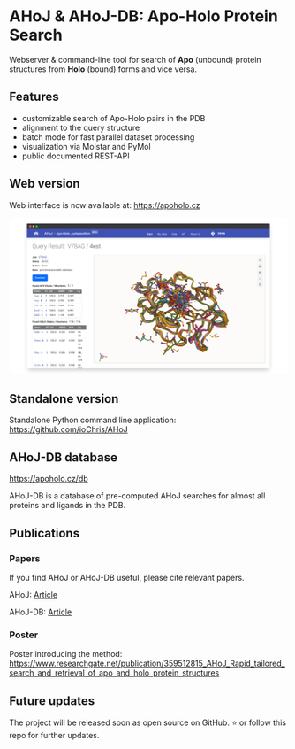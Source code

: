 # AHoJ & AHoJ-DB: Apo-Holo Protein Search

Webserver & command-line tool for search of **Apo** (unbound) protein structures from **Holo** (bound) forms and vice versa.

## Features

* customizable search of Apo-Holo pairs in the PDB
* alignment to the query structure
* batch mode for fast parallel dataset processing
* visualization via Molstar and PyMol
* public documented REST-API

## Web version

Web interface is now available at: https://apoholo.cz

<p align="center">
    <img src="https://github.com/cusbg/AHoJ-project/blob/main/img/ahoj-apo-holo-protein-search-webapp-screenshot-4.png?raw=true" width="660" alt="AHoJ: Apo-Holo Protein Search Webapp Screenshot">
</p>

## Standalone version

Standalone Python command line application: https://github.com/ioChris/AHoJ

## AHoJ-DB database

https://apoholo.cz/db

AHoJ-DB is a database of pre-computed AHoJ searches for almost all proteins and ligands in the PDB.


## Publications

### Papers

If you find AHoJ or AHoJ-DB useful, please cite relevant papers.

AHoJ: [Article](https://doi.org/10.1093/bioinformatics/btac701) 

AHoJ-DB: [Article](https://doi.org/10.1016/j.jmb.2024.168545) 

### Poster

Poster introducing the method: https://www.researchgate.net/publication/359512815_AHoJ_Rapid_tailored_search_and_retrieval_of_apo_and_holo_protein_structures

## Future updates

The project will be released soon as open source on GitHub. :star: or follow this repo for further updates.
